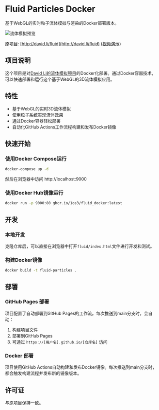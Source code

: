 # Fluid Particles Docker

基于WebGL的实时粒子流体模拟与渲染的Docker部署版本。

![流体模拟预览](http://david.li/images/fluidgithub.png)

原项目: [http://david.li/fluid](http://david.li/fluid) ([视频演示](http://www.youtube.com/watch?v=DhNt_A3k4B4))

## 项目说明

这个项目是对[David Li的流体模拟项目](http://david.li/fluid)的Docker化部署。通过Docker容器技术，可以快速部署和运行这个基于WebGL的3D流体模拟应用。

## 特性

- 基于WebGL的实时3D流体模拟
- 使用粒子系统实现流体效果
- 通过Docker容器轻松部署
- 自动化GitHub Actions工作流程构建和发布Docker镜像

## 快速开始

### 使用Docker Compose运行

```bash
docker-compose up -d
```

然后在浏览器中访问 http://localhost:9000

### 使用Docker Hub镜像运行

```bash
docker run -p 9000:80 ghcr.io/1os3/fluid_docker:latest
```

## 开发

### 本地开发

克隆仓库后，可以直接在浏览器中打开`fluid/index.html`文件进行开发和测试。

### 构建Docker镜像

```bash
docker build -t fluid-particles .
```

## 部署

### GitHub Pages 部署

项目配置了自动部署到GitHub Pages的工作流。每次推送到main分支时，会自动：

1. 构建项目文件
2. 部署到GitHub Pages
3. 可通过 `https://[用户名].github.io/[仓库名]` 访问

### Docker 部署

项目使用GitHub Actions自动构建和发布Docker镜像。每次推送到main分支时，都会触发构建流程并发布新的镜像版本。

## 许可证

与原项目保持一致。
